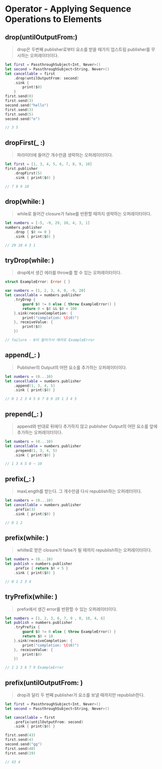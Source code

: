 # Operator - Applying Sequence Operations to Elements

## drop(untilOutputFrom:)

> drop은 두번째 publisher로부터 요소를 받을 때가지 업스트림 publisher를 무시하는 오퍼레이터이다.
> 

```swift
let first = PassthroughSubject<Int, Never>()
let second = PassthroughSubject<String, Never>()
let cancellable = first
    .drop(untilOutputFrom: second)
    .sink {
        print($0)
    }
first.send(0)
first.send(3)
second.send("hello")
first.send(3)
first.send(5)
second.send("e")

// 3 5
```

## dropFirst(_ :)

> 파라미터에 들어간 개수만큼 생략하는 오퍼레이터이다.
> 

```swift
let first = [1, 3, 4, 5, 6, 7, 8, 9, 10]
first.publisher
    .dropFirst(5)
    .sink { print($0) }

// 7 8 9 10
```

## drop(while: )

> while로 들어간 closure가 false를 반환할 때까지 생략하는 오퍼레이터이다.
> 

```swift
let numbers = [-5, -9, 29, 10, 4, 3, 1]
numbers.publisher
    .drop { $0 <= 0 }
    .sink { print($0) }

// 29 10 4 3 1
```

## tryDrop(while: )

> drop에서 생긴 에러를 throw를 할 수 있는 오퍼레이터이다.
> 

```swift
struct ExampleError: Error { }

var numbers = [1, 2, 3, 4, 0, -9, 20]
let cancellable = numbers.publisher
    .tryDrop {
        guard $0 != 0 else { throw ExampleError() }
        return 0 < $0 && $0 < 100
    }.sink(receiveCompletion: {
        print("completion: \($0)")
    }, receiveValue: {
        print($0)
    })

// failure - 0이 들어가서 에러로 ExampleError
```

## append(_: )

> Publisher의 Output의 어떤 요소를 추가하는 오퍼레이터이다.
> 

```swift
let numbers = (0...10)
let cancellable = numbers.publisher
    .append(1, 3, 4, 5)
    .sink { print($0) }

// 0 1 2 3 4 5 6 7 8 9 10 1 3 4 5
```

## prepend(_: )

> append와 반대로 뒤에다 추가하지 않고 publisher Output의 어떤 요소를 앞에 추가하는 오퍼레이터이다.
> 

```swift
let numbers = (0...10)
let cancellable = numbers.publisher
    .prepend(1, 3, 4, 5)
    .sink { print($0) }

// 1 3 4 5 0 ~ 10
```

## prefix(_: )

> maxLength를 받는다. 그 개수만큼 다시 republish하는 오퍼레터이다.
> 

```swift
let numbers = (0...10)
let cancellable = numbers.publisher
    .prefix(3)
    .sink { print($0) }

// 0 1 2 
```

## prefix(while: )

> whilte로 받은 closure가 false가 될 때까지 republish하는 오퍼레이터이다.
> 

```swift
let numbers = (0...10)
let publish = numbers.publisher
    .prefix { return $0 < 5 }
    .sink { print($0) }

// 0 1 2 3 4
```

## tryPrefix(while: )

> prefix에서 생긴 error를 반환할 수 있는 오퍼레이터이다.
> 

```swift
let numbers = [1, 2, 3, 6, 7, 9 , 0, 10, 4, 6]
let publish = numbers.publisher
    .tryPrefix {
        guard $0 != 0 else { throw ExampleError() }
        return $0 < 10
    }.sink(receiveCompletion: {
        print("completion: \($0)")
    }, receiveValue: {
        print($0)
    })

// 1 2 3 6 7 9 ExampleError
```

## prefix(untilOutputFrom: )

> drop과 달리 두 번째 publisher가 요소를 보낼 때까지만 republish한다.
> 

```swift
let first = PassthroughSubject<Int, Never>()
let second = PassthroughSubject<String, Never>()

let cancellable = first
    .prefix(untilOutputFrom: second)
    .sink { print($0) }

first.send(43)
first.send(4)
second.send("gg")
first.send(40)
first.send(19)

// 43 4
```